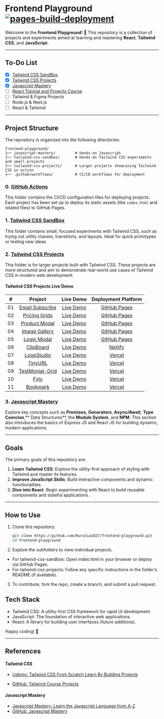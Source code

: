 # Frontend Playground [![pages-build-deployment](https://github.com/Rurutia1027/frontend-playground/actions/workflows/pages/pages-build-deployment/badge.svg)](https://github.com/Rurutia1027/frontend-playground/actions/workflows/pages/pages-build-deployment)

Welcome to the **Frontend Playground**! 🎨 This repository is a collection of projects and experiments aimed at learning and mastering **React**, **Tailwind CSS**, and **JavaScript**.

---

## To-Do List
- [x] [Tailwind CSS SandBox](./tailwind-css-sandbox/)
- [x] [Tailwind CSS Projects](./tailwind-css-projects/)
- [x] [Javascript Mastery](./javascript-mastery/)
- [ ] [React Tutorial and Projects Course](./javascript-complete-course)
- [ ] Tailwind & Figma Projects
- [ ] Node.js & Next.js
- [ ] React & Tailwind

---

## Project Structure

The repository is organized into the following directories:

```
frontend-playground/
├── javascript-mastery/         # Hands-on Javascript
├── tailwind-css-sandbox/       # Hands-on Tailwind CSS experiments and small projects
├── tailwind-css-projects/      # Larger projects showcasing Tailwind CSS in action
├── .github/workflows/          # CI/CD workflows for deployment
```

### 0. [GitHub Actions](https://github.com/Rurutia1027/frontend-playground/actions)

This folder contains the CI/CD configuration files for deploying projects. Each project has been set up to deploy its static assets (like `index.html` and related files) to GitHub Pages.

### 1. [Tailwind CSS SandBox](https://rurutia1027.github.io/frontend-playground/tailwind-css-sandbox/index.html)

This folder contains small, focused experiments with Tailwind CSS, such as trying out utility classes, transitions, and layouts. Ideal for quick prototypes or testing new ideas.

### 2. [Tailwind CSS Projects](./tailwind-css-projects/)

This folder is for larger projects built with Tailwind CSS. These projects are more structured and aim to demonstrate real-world use cases of Tailwind CSS in modern web development.

#### Tailwind CSS Projects Live Demo

|  #  |                                                               Project                                                               |                                                           Live Demo                                                           |            Deployment Platform             |
| :-: | :---------------------------------------------------------------------------------------------------------------------------------: | :---------------------------------------------------------------------------------------------------------------------------: | :----------------------------------------: |
| 01  | [Email Subscribe](https://github.com/Rurutia1027/frontend-playground/tree/main/tailwind-css-projects/mini-projects/email-subscribe) | [Live Demo](https://rurutia1027.github.io/frontend-playground/tailwind-css-projects/mini-projects/email-subscribe/index.html) | [GitHub Pages ](https://pages.github.com/) |
| 02  |   [Pricing Grids](https://github.com/Rurutia1027/frontend-playground/tree/main/tailwind-css-projects/mini-projects/pricing-cards)   |  [Live Demo](https://rurutia1027.github.io/frontend-playground/tailwind-css-projects/mini-projects/pricing-cards/index.html)  | [GitHub Pages ](https://pages.github.com/) |
| 03  |   [Product Modal](https://github.com/Rurutia1027/frontend-playground/tree/main/tailwind-css-projects/mini-projects/product-modal)   |  [Live Demo](https://rurutia1027.github.io/frontend-playground/tailwind-css-projects/mini-projects/product-modal/index.html)  | [GitHub Pages ](https://pages.github.com/) |
| 04  |   [Image Gallery](https://github.com/Rurutia1027/frontend-playground/tree/main/tailwind-css-projects/mini-projects/image-gallery)   |  [Live Demo](https://rurutia1027.github.io/frontend-playground/tailwind-css-projects/mini-projects/image-gallery/index.html)  | [GitHub Pages ](https://pages.github.com/) |
| 05  |     [Login Modal](https://github.com/Rurutia1027/frontend-playground/tree/main/tailwind-css-projects/mini-projects/login-modal)     |   [Live Demo](https://rurutia1027.github.io/frontend-playground/tailwind-css-projects/mini-projects/login-modal/index.html)   | [GitHub Pages ](https://pages.github.com/) |
| 06  |     [ClipBoard](https://github.com/Rurutia1027/frontend-playground/tree/main/tailwind-css-projects/website-projects/clipboard)      |                                 [Live Demo](https://tailwind-website-clipboard.netlify.app/)                                  |    [Netlify](https://app.netlify.com/)     |
| 07  |     [LoopStudio](https://github.com/Rurutia1027/frontend-playground/tree/main/tailwind-css-projects/website-projects/clipboard)     |                                   [Live Demo](https://frontend-playground-five.vercel.app/)                                   |       [Vercel](https://vercel.com/)        |
| 08  |     [TinyURL](https://github.com/Rurutia1027/frontend-playground/tree/main/tailwind-css-projects/shortly)     |                                   [Live Demo](https://frontend-playground-wi4d.vercel.app/)                                   |       [Vercel](https://vercel.com/)        |
| 09  |     [TestMonial-Grid](https://github.com/Rurutia1027/frontend-playground/tree/main/tailwind-css-projects/testmonial-grid)     |                                   [Live Demo](https://frontend-playground-testmonial.vercel.app/)                                   |       [Vercel](https://vercel.com/)        |
| 10  |     [Fylo](https://github.com/Rurutia1027/frontend-playground/tree/main/tailwind-css-projects/fylo)     |                                   [Live Demo](https://frontend-playground-j5jl.vercel.app/)                                   |       [Vercel](https://vercel.com/)        |
| 11  |     [Bookmark](https://github.com/Rurutia1027/frontend-playground/tree/main/tailwind-css-projects/bookmark)     |                                   [Live Demo](https://frontend-playground-lftt.vercel.app/)                                   |       [Vercel](https://vercel.com/)        |

### 3. [Javascript Mastery](./javascript-mastery)

Explore key concepts such as **Promises**, **Generators**, **Async/Await**, **Type Coercion**,** Data Structures**, the **Module System**, and **NPM**. This section also introduces the basics of Express JS and React JS for building dynamic, modern applications.

---

## Goals

The primary goals of this repository are:

1. **Learn Tailwind CSS**: Explore the utility-first approach of styling with Tailwind and master its features.
2. **Improve JavaScript Skills**: Build interactive components and dynamic functionalities.
3. **Dive into React**: Begin experimenting with React to build reusable components and stateful applications.

---

## How to Use

1. Clone this repository:
   ```bash
   git clone https://github.com/Rurutia1027/frontend-playground.git
   cd frontend-playground
   ```
2. Explore the subfolders to view individual projects.

- For tailwind-css-sandbox: Open index.html in your browser or deploy via GitHub Pages.
- For tailwind-css-projects: Follow any specific instructions in the folder’s README (if available).

3. To contribute, fork the repo, create a branch, and submit a pull request.

## Tech Stack

- Tailwind CSS: A utility-first CSS framework for rapid UI development.
- JavaScript: The foundation of interactive web applications.
- React: A library for building user interfaces (future additions).

Happy coding! 🚀

---

## References

#### Tailwind CSS

- [Udemy: Tailwind CSS From Scratch Learn By Building Projects](https://www.udemy.com/course/tailwind-from-scratch/)

- [GitHub: Tailwind Course Projects](https://github.com/bradtraversy/tailwind-course-projects)

#### Javascript Mastery

- [Javascript Mastery: Learn the Javascript Language from A-Z](https://app.amigoscode.com/p/javascript-mastery)
- [GitHub: Javascript Mastery](https://github.com/amigoscode/javascript-mastery)
